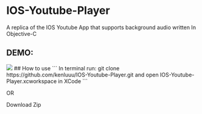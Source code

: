 # IOS-Youtube-Player
A replica of the IOS Youtube App that supports background audio written In Objective-C

## DEMO:
<img src="https://user-images.githubusercontent.com/19896608/38973642-baef43f2-435b-11e8-95a0-833bdfd89744.gif" />
## How to use
```
In terminal run:
git clone https://github.com/kenluuu/IOS-Youtube-Player.git 
and open IOS-Youtube-Player.xcworkspace in XCode
```

OR

Download Zip


